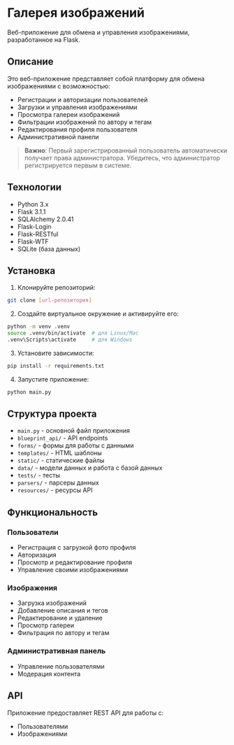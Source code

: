 # Галерея изображений

Веб-приложение для обмена и управления изображениями, разработанное на Flask.

## Описание

Это веб-приложение представляет собой платформу для обмена изображениями с возможностью:
- Регистрации и авторизации пользователей
- Загрузки и управления изображениями
- Просмотра галереи изображений
- Фильтрации изображений по автору и тегам
- Редактирования профиля пользователя
- Административной панели

> **Важно**: Первый зарегистрированный пользователь автоматически получает права администратора. Убедитесь, что администратор регистрируется первым в системе.

## Технологии

- Python 3.x
- Flask 3.1.1
- SQLAlchemy 2.0.41
- Flask-Login
- Flask-RESTful
- Flask-WTF
- SQLite (база данных)

## Установка

1. Клонируйте репозиторий:
```bash
git clone [url-репозитория]
```

2. Создайте виртуальное окружение и активируйте его:
```bash
python -m venv .venv
source .venv/bin/activate  # для Linux/Mac
.venv\Scripts\activate     # для Windows
```

3. Установите зависимости:
```bash
pip install -r requirements.txt
```

4. Запустите приложение:
```bash
python main.py
```

## Структура проекта

- `main.py` - основной файл приложения
- `blueprint_api/` - API endpoints
- `forms/` - формы для работы с данными
- `templates/` - HTML шаблоны
- `static/` - статические файлы
- `data/` - модели данных и работа с базой данных
- `tests/` - тесты
- `parsers/` - парсеры данных
- `resources/` - ресурсы API

## Функциональность

### Пользователи
- Регистрация с загрузкой фото профиля
- Авторизация
- Просмотр и редактирование профиля
- Управление своими изображениями

### Изображения
- Загрузка изображений
- Добавление описания и тегов
- Редактирование и удаление
- Просмотр галереи
- Фильтрация по автору и тегам

### Административная панель
- Управление пользователями
- Модерация контента

## API

Приложение предоставляет REST API для работы с:
- Пользователями
- Изображениями
 